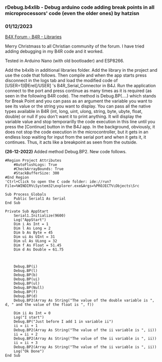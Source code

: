 ### rDebug.b4xlib - Debug arduino code adding break points in all microprocessors' code (even the older ones) by hatzisn
### 01/12/2023
[B4X Forum - B4R - Libraries](https://www.b4x.com/android/forum/threads/145028/)

Merry Christmass to all Christian community of the forum. I have tried adding debugging in my B4R code and it worked.  
  
Tested in Arduino Nano (with old bootloader) and ESP8266.  
  
Add the b4xlib in additional libraries folder. Add the library in the project and use the code that follows. Then compile and when the app starts press disconnect in the logs tab and load the modified code of [USER=1]@Erel[/USER] 's B4R\_Serial\_Connector in B4J. Run the application connect to the port and press continue as many times as it is required (as seen in the following B4R code). The method is Debug.BP(….) which stands for Break Point and you can pass as an argument the variable you want to see its value or the string you want to display. You can pass all the native types available in B4R (int, long, uint, ulong, string, byte, ubyte, float, double) or null if you don't want it to print anything. It will display the variable value and stop temporarilly the code execution in this line until you press the [Continue] button in the B4J app. In the background, obviously, it does not stop the code execution in the microcontroller, but it gets in an endless loop waiting for input from the serial port and when it gets it, it continues. Thus, it acts like a breakpoint as seen from the outside.  
  
**(26-12-2022)** Added method Debug.BP2. New code follows.  
  

```B4X
#Region Project Attributes  
    #AutoFlushLogs: True  
    #CheckArrayBounds: True  
    #StackBufferSize: 300  
#End Region  
'Ctrl+Click to open the C code folder: ide://run?File=%WINDIR%\System32\explorer.exe&Args=%PROJECT%\Objects\Src  
  
Sub Process_Globals  
    Public Serial1 As Serial  
End Sub  
  
Private Sub AppStart  
    Serial1.Initialize(9600)  
    Log("AppStart")  
    Dim i As Int = 1  
    Dim l As Long = 2  
    Dim b As Byte = 45  
    Dim ui As UInt = 31  
    Dim ul As ULong = 32  
    Dim f As Float = 51.45  
    Dim d As Double = 61.75  
   
   
   
    Debug.BP(i)  
    Debug.BP(l)  
    Debug.BP(b)  
    Debug.BP(ui)  
    Debug.BP(ul)  
    Debug.BP(Null)  
    Debug.BP(f)  
    Debug.BP(d)  
    Debug.BP2(Array As String("The value of the double variable is ", d, " and the value of the float is ", f))  
   
    Dim ii As Int = 0  
    Log("I start")  
    Debug.BP("Just before I add 1 in variable ii")  
    ii = ii + 1  
    Debug.BP2(Array As String("The value of the ii variable is ", ii))  
    ii = ii + 2  
    Debug.BP2(Array As String("The value of the ii variable is ", ii))  
    ii = ii + 3  
    Debug.BP2(Array As String("The value of the ii variable is ", ii))  
    Log("Ok Done")  
End Sub
```